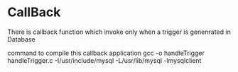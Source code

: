 # CallBack
There is callback function which invoke only when a trigger is genenrated in Database

command to compile this callback application 
gcc -o handleTrigger handleTrigger.c -I/usr/include/mysql -L/usr/lib/mysql -lmysqlclient
